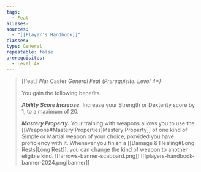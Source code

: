 ```yaml
---
tags:
  - Feat
aliases: 
sources:
  - "[[Player's Handbook]]"
classes: 
type: General
repeatable: false
prerequisites:
  - Level 4+
---
```

>[!feat] War Caster
>_General Feat (Prerequisite: Level 4+)_
>
>You gain the following benefits.
>
>**_Ability Score Increase._** Increase your Strength or Dexterity score by 1, to a maximum of 20.
>
>**_Mastery Property._** Your training with weapons allows you to use the [[Weapons#Mastery Properties\|Mastery Property]] of one kind of Simple or Martial weapon of your choice, provided you have proficiency with it. Whenever you finish a [[Damage & Healing#Long Rests\|Long Rest]], you can change the kind of weapon to another eligible kind.
>![[arrows-banner-scabbard.png]]
![[players-handbook-banner-2024.png|banner]]